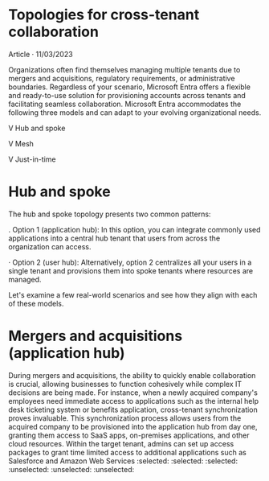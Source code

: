 Topologies for cross-tenant collaboration
===

Article · 11/03/2023

Organizations often find themselves managing multiple tenants due to mergers and acquisitions, regulatory requirements, or administrative boundaries. Regardless of your scenario, Microsoft Entra offers a flexible and ready-to-use solution for provisioning accounts across tenants and facilitating seamless collaboration. Microsoft Entra accommodates the following three models and can adapt to your evolving organizational needs.

V Hub and spoke

V Mesh

V Just-in-time


# Hub and spoke

The hub and spoke topology presents two common patterns:

. Option 1 (application hub): In this option, you can integrate commonly used applications into a central hub tenant that users from across the organization can access.

· Option 2 (user hub): Alternatively, option 2 centralizes all your users in a single tenant and provisions them into spoke tenants where resources are managed.

Let's examine a few real-world scenarios and see how they align with each of these models.


# Mergers and acquisitions (application hub)

During mergers and acquisitions, the ability to quickly enable collaboration is crucial, allowing businesses to function cohesively while complex IT decisions are being made. For instance, when a newly acquired company's employees need immediate access to applications such as the internal help desk ticketing system or benefits application, cross-tenant synchronization proves invaluable. This synchronization process allows users from the acquired company to be provisioned into the application hub from day one, granting them access to SaaS apps, on-premises applications, and other cloud resources. Within the target tenant, admins can set up access packages to grant time limited access to additional applications such as Salesforce and Amazon Web Services
:selected: :selected: :selected: :unselected: :unselected: :unselected:
